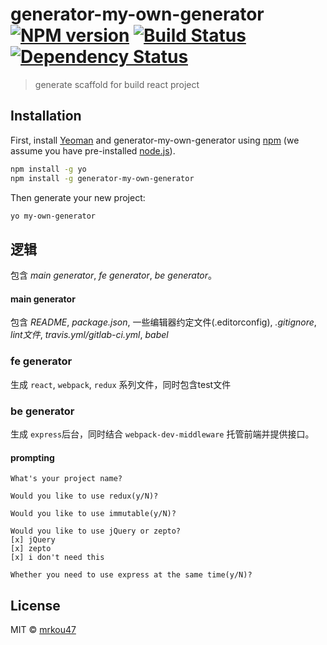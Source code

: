 # generator-my-own-generator [![NPM version][npm-image]][npm-url] [![Build Status][travis-image]][travis-url] [![Dependency Status][daviddm-image]][daviddm-url]
> generate scaffold for build react project


## Installation

First, install [Yeoman](http://yeoman.io) and generator-my-own-generator using [npm](https://www.npmjs.com/) (we assume you have pre-installed [node.js](https://nodejs.org/)).

```bash
npm install -g yo
npm install -g generator-my-own-generator
```

Then generate your new project:

```bash
yo my-own-generator
```

## 逻辑
 包含 *main generator*, *fe generator*, *be generator*。

#### main generator

包含 *README*, *package.json*, 一些编辑器约定文件(.editorconfig), *.gitignore*, *lint文件*, *travis.yml/gitlab-ci.yml*, *babel*

### fe generator

生成 `react`, `webpack`, `redux` 系列文件，同时包含test文件

### be generator

生成 `express`后台，同时结合 `webpack-dev-middleware` 托管前端并提供接口。

#### prompting

```shell
What's your project name?

Would you like to use redux(y/N)?

Would you like to use immutable(y/N)?

Would you like to use jQuery or zepto?
[x] jQuery
[x] zepto
[x] i don't need this

Whether you need to use express at the same time(y/N)? 
```

## License

MIT © [mrkou47](kbscript.me)


[npm-image]: https://badge.fury.io/js/generator-my-own-generator.svg
[npm-url]: https://npmjs.org/package/generator-my-own-generator
[travis-image]: https://travis-ci.org/nut-cheese/generator-my-own-generator.svg?branch=master
[travis-url]: https://travis-ci.org/nut-cheese/generator-my-own-generator
[daviddm-image]: https://david-dm.org/nut-cheese/generator-my-own-generator.svg?theme=shields.io
[daviddm-url]: https://david-dm.org/nut-cheese/generator-my-own-generator
